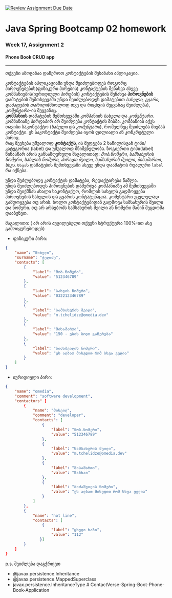 [![Review Assignment Due Date](https://classroom.github.com/assets/deadline-readme-button-24ddc0f5d75046c5622901739e7c5dd533143b0c8e959d652212380cedb1ea36.svg)](https://classroom.github.com/a/Q_uUPVAm)
# Java Spring Bootcamp 02 homework
### Week 17, Assignment 2
#### Phone Book CRUD app

---
თქვენი ამოცანაა დაწეროთ კონტაქტების შესანახი აპლიკაცია.

კონტაქტების აპლიკაციაში უნდა შეიძლებოდეს როგორც პიროვნებების(ფიზიკური პირების) კონტაქტების შენახვა ასევე კომპანიების(იურიდიული პირების) კონტაქტების შენახვა 
**პიროვნების** დამატების შემთხვევაში უნდა შეიძლებოდეს დამატებით _სახელი_, _გვარი_, _დაბადების თარიღი_(მხოლოდ თვე და რიცხვის შეყვანაც შეიძლება), _კომენტარი_-ის შეყვანაც.  
**კომპანიის** დამატების შემთხვევაში კომპანიის _სახელი_ და _კომენტარი_. კომპანიაზე პირდაპირ არ შეიძლება კონტაქტის მიბმა. კომპანიას აქვს თავისი საკონტაქტო (_სახელი_ და _კომენტარი_), რომელზეც შეიძლება მიებას კონტაქტი. ეს საკონტაქტი შეიძლება იყოს ფილიალი ან კონკრეტული პირიც.  
რაც შეეხება უშუალოდ **კონტაქტს**, ის შედგება 2 ნაწილისგან ტიპი/კატეგორია (label) და უშუალოდ მნიშვნელობა. ზოგიერთი ტიპი(label) წინასწარ არის განსაზღვრული მაგალითად: _მობ.ნომერი_, _სამსახურის ნომერი_, _სახლის ნომერი_, _პირადი მეილი_, _სამსახურის მეილი_, _მისამართი_, _სხვა_. `სხვა`ს დამატების შემთხვევაში ასევე უნდა დაამატოს რეალური `label` რა იქნება.  

უნდა შეძლებოდე კონტაქტის დამატება, რედაქტირება წაშლა.  
უნდა შეიძლებოდეს პიროვნების დამერჯვა კომპანიაზე ამ შემთხვევაში უნდა შეიქმნას ახალი საკონტაქტო, რომლის სახელს გადმოყვება პიროვნების სახელის და გვარის კონტატენაცია. კომენტარი უცვლელად გამდოყვება თუ არის. ხოლო კონტაქტებიდან გადმოვა სამსახურის მეილი და ნომერი. თუ არ არსებობს სამსახურის მეილი ან ნომერი მაშინ შეცდომა დააბუნეთ.


მაგალითი: ( არ არის აუცილებელი თქვენი სტრუქტურა 100%-ით ასე გამოიყურებოდეს)
* ფიზიკური პირი: 
```json
{
    "name": "მიხელი",
    "surname": "ჭელიძე",
    "contacts": [
        {
            "label": "მობ.ნომერი",
            "value": "512346789"
        },
        {
            "label": "სახლის ნომერი",
            "value": "032212346789"
        },
        {
            "label": "სამსახურის მეილი",
            "value": "m.tchelidze@omedia.dev"
        },
        {
            "label": "მისამართი",
            "value": "150 - ების ბოლო გაჩერება"
        },
        {
            "label": "ბიძაშვილის ნომერი",
            "value": "ეს ალბათ მიხვდით რომ სხვა ველია"
        }
    ]
} 
```
* იურიდიული პირი:
``` json
{
    "name": "omedia",
    "comment": "software development",
    "contactors" [
        {
            "name": "მიხეილ",
            "comment": "developer",
            "contacts": [
                {
                    "label": "მობ.ნომერი",
                    "value": "512346789"
                },
                {
                    "label": "სამსახურის მეილი",
                    "value": "m.tchelidze@omedia.dev"
                },
                {
                    "label": "მისამართი",
                    "value": "შანხაი"
                },
                {
                    "label": "ბიძაშვილის ნომერი",
                    "value": "ეს ალბათ მიხვდით რომ სხვა ველია"
                }
            ]
        },
        {
            "name": "hot line",
            "contacts": [
                {
                    "label": "ცხელი ხაზი",
                    "value": "112"
               }]
        }
    ]
}
```
p.s.  შეიძლება დაგჭრდეთ
* @javax.persistence.Inheritance 
* @javax.persistence.MappedSuperclass 
* javax.persistence.InheritanceType
#   C o n t a c t V e r s e - S p r i n g - B o o t - P h o n e - B o o k - A p p l i c a t i o n  
 